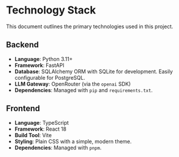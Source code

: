# Technology Stack

This document outlines the primary technologies used in this project.

## Backend

- **Language**: Python 3.11+
- **Framework**: FastAPI
- **Database**: SQLAlchemy ORM with SQLite for development. Easily configurable for PostgreSQL.
- **LLM Gateway**: OpenRouter (via the `openai` SDK)
- **Dependencies**: Managed with `pip` and `requirements.txt`.

## Frontend

- **Language**: TypeScript
- **Framework**: React 18
- **Build Tool**: Vite
- **Styling**: Plain CSS with a simple, modern theme.
- **Dependencies**: Managed with `pnpm`. 